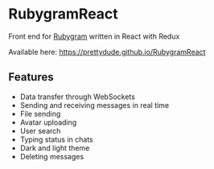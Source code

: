 # RubygramReact
Front end for [Rubygram](https://prettydude.github.io/Rubygram) written in React with Redux

Available here: https://prettydude.github.io/RubygramReact

## Features

- Data transfer through WebSockets
- Sending and receiving messages in real time
- File sending
- Avatar uploading
- User search
- Typing status in chats
- Dark and light theme
- Deleting messages